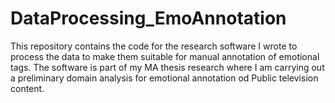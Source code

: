 # DataProcessing_EmoAnnotation
This repository contains the code for the research software I wrote to process the data to make them suitable for manual annotation of emotional tags. The software is part of my MA thesis research where I am carrying out a preliminary domain analysis for emotional annotation od Public television content.
